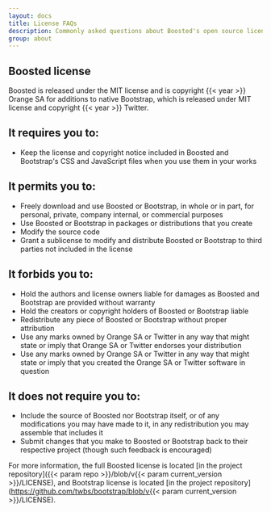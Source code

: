 ```yaml
---
layout: docs
title: License FAQs
description: Commonly asked questions about Boosted's open source license.
group: about
---
```


## Boosted license

Boosted is released under the MIT license and is copyright {{< year >}} Orange SA for additions to native Bootstrap, which is released under MIT license and copyright {{< year >}} Twitter.

## It requires you to:

- Keep the license and copyright notice included in Boosted and Bootstrap's CSS and JavaScript files when you use them in your works

## It permits you to:

- Freely download and use Boosted or Bootstrap, in whole or in part, for personal, private, company internal, or commercial purposes
- Use Boosted or Bootstrap in packages or distributions that you create
- Modify the source code
- Grant a sublicense to modify and distribute Boosted or Bootstrap to third parties not included in the license

## It forbids you to:

- Hold the authors and license owners liable for damages as Boosted and Bootstrap are provided without warranty
- Hold the creators or copyright holders of Boosted or Bootstrap liable
- Redistribute any piece of Boosted or Bootstrap without proper attribution
- Use any marks owned by Orange SA or Twitter in any way that might state or imply that Orange SA or Twitter endorses your distribution
- Use any marks owned by Orange SA or Twitter in any way that might state or imply that you created the Orange SA or Twitter software in question

## It does not require you to:

- Include the source of Boosted nor Bootstrap itself, or of any modifications you may have made to it, in any redistribution you may assemble that includes it
- Submit changes that you make to Boosted or Bootstrap back to their respective project (though such feedback is encouraged)

For more information, the full Boosted license is located [in the project repository]({{< param repo >}}/blob/v{{< param current_version >}}/LICENSE), and Bootstrap license is located [in the project repository](https://github.com/twbs/bootstrap/blob/v{{< param current_version >}}/LICENSE).
